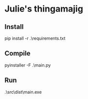 # Julie's thingamajig

## Install

pip install -r .\requirements.txt

## Compile

pyinstaller -F .\main.py

## Run

.\src\dist\main.exe
